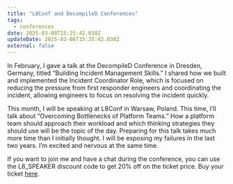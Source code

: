 ```yaml
---
title: "L8Conf and DecompileD Conferences"
tags:
  - conferences
date: 2025-03-08T15:25:42.038Z
updateDate: 2025-03-08T15:25:42.038Z
external: false
---
```


In February, I gave a talk at the DecompileD Conference in Dresden, Germany, titled “Building Incident Management Skills.” I shared how we built and implemented the Incident Coordinator Role, which is focused on reducing the pressure from first responder engineers and coordinating the incident, allowing engineers to focus on resolving the incident quickly.

This month, I will be speaking at L8Conf in Warsaw, Poland. This time, I’ll talk about “Overcoming Bottlenecks of Platform Teams.” How a platform team should approach their workload and which thinking strategies they should use will be the topic of the day. Preparing for this talk takes much more time than I initially thought. I will be exposing my failures in the last two years. I’m excited and nervous at the same time.

If you want to join me and have a chat during the conference, you can use the L8_SPEAKER discount code to get 20% off on the ticket price. Buy your ticket [here](l8conf.com/).

